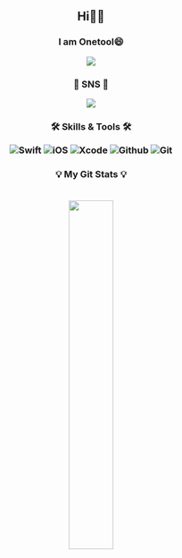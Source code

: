 <h2 align="center"> Hi👋🏻</h2>
<h3 align="center">I am Onetool😄</h3>

<div align="center">
    
![](https://i.imgur.com/3f51WN7.gif)

<h3 align="center"> 📨 SNS 📨
<p>

<a href="xogns8696@gmail.com"><img src="https://img.shields.io/badge/mail-EA4335?style=for-the-badge&logo=Gmail&logoColor=white"></a>

<h3 align="center"> 🛠 Skills & Tools 🛠
<p>
<p>
    
![Swift](https://img.shields.io/badge/Swift-ff5d24?style=for-the-badge&logo=Swift&logoColor=white) ![iOS](https://img.shields.io/badge/iOS-222222?style=for-the-badge&logo=Apple&logoColor=white) ![Xcode](https://img.shields.io/badge/XCode-147EFB?style=for-the-badge&logo=xcode&logoColor=white) ![Github](https://img.shields.io/badge/GitHub-3A3845?style=for-the-badge&logo=github&logoColor=white) ![Git](https://img.shields.io/badge/Git-FF6B6B?style=for-the-badge&logo=Git&logoColor=white) 

    
<h3 align="center"> 💡 My Git Stats 💡 
<p>
<br>
<img align="center" width="40%" src="https://github-readme-stats.vercel.app/api?username=kimt4580&show_icons=true&theme=dracula&hide="/>

<!--
**cherrishRed/cherrishRed** is a ✨ _special_ ✨ repository because its `README.md` (this file) appears on your GitHub profile.

Here are some ideas to get you started:

- 🔭 I’m currently working on ...
- 🌱 I’m currently learning ...
- 👯 I’m looking to collaborate on ...
- 🤔 I’m looking for help with ...
- 💬 Ask me about ...
- 📫 How to reach me: ...
- 😄 Pronouns: ...
- ⚡ Fun fact: ...
-->

